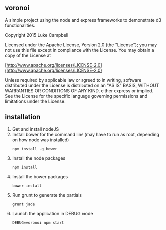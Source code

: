 voronoi
---

A simple project using the node and express frameworks to demonstrate d3 functionalities.

Copyright 2015 Luke Campbell

Licensed under the Apache License, Version 2.0 (the "License");
you may not use this file except in compliance with the License.
You may obtain a copy of the License at

[http://www.apache.org/licenses/LICENSE-2.0](http://www.apache.org/licenses/LICENSE-2.0)

Unless required by applicable law or agreed to in writing, software
distributed under the License is distributed on an "AS IS" BASIS,
WITHOUT WARRANTIES OR CONDITIONS OF ANY KIND, either express or implied.
See the License for the specific language governing permissions and
limitations under the License.

installation
---

1. Get and install nodeJS
2. Install bower for the command line (may have to run as root, depending on
   how node was installed)
   ```
   npm install -g bower
   ```
3. Install the node packages
   ```
   npm install
   ```
4. Install the bower packages
   ```
   bower install
   ```
5. Run grunt to generate the partials
   ```
   grunt jade
   ```
6. Launch the application in DEBUG mode
   ```
   DEBUG=voronoi npm start
   ```

